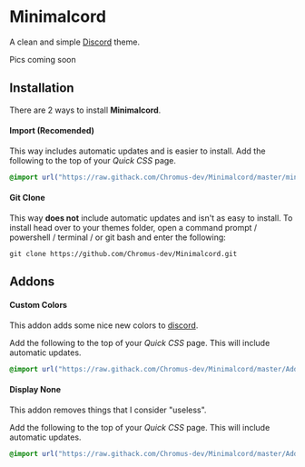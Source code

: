 # Minimalcord
A clean and simple [Discord](https://discord.com/ "Discord") theme.

Pics coming soon

## Installation

There are 2 ways to install **Minimalcord**.
#### Import (Recomended)
This way includes automatic updates and is easier to install. Add the following to the top of your *Quick CSS* page.
```css
@import url("https://raw.githack.com/Chromus-dev/Minimalcord/master/minimalcord.css");
```
#### Git Clone
This way **does not** include automatic updates and isn't as easy to install. To install head over to your themes folder, open a command prompt / powershell / terminal / or git bash and enter the following:
```
git clone https://github.com/Chromus-dev/Minimalcord.git
```

## Addons
#### Custom Colors  
This addon adds some nice new colors to [discord](https://discord.com/ "discord").

Add the following to the top of your *Quick CSS* page. This will include automatic updates.
```css
@import url("https://raw.githack.com/Chromus-dev/Minimalcord/master/Addons/customColorsAddon.css");
```

#### Display None
This addon removes things that I consider "useless".

Add the following to the top of your *Quick CSS* page. This will include automatic updates.
```css
@import url("https://raw.githack.com/Chromus-dev/Minimalcord/master/Addons/displayNoneAddon.css");
```